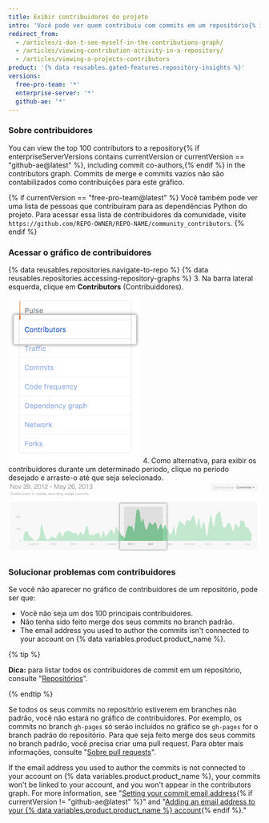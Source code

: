 ```yaml
---
title: Exibir contribuidores do projeto
intro: 'Você pode ver quem contribuiu com commits em um repositório{% if currentVersion == "free-pro-team@latest" %} e suas dependências{% endif %}.'
redirect_from:
  - /articles/i-don-t-see-myself-in-the-contributions-graph/
  - /articles/viewing-contribution-activity-in-a-repository/
  - /articles/viewing-a-projects-contributors
product: '{% data reusables.gated-features.repository-insights %}'
versions:
  free-pro-team: '*'
  enterprise-server: '*'
  github-ae: '*'
---
```


### Sobre contribuidores

You can view the top 100 contributors to a repository{% if enterpriseServerVersions contains currentVersion or currentVersion == "github-ae@latest" %}, including commit co-authors,{% endif %} in the contributors graph. Commits de merge e commits vazios não são contabilizados como contribuições para este gráfico.

{% if currentVersion == "free-pro-team@latest" %}
Você também pode ver uma lista de pessoas que contribuíram para as dependências Python do projeto. Para acessar essa lista de contribuidores da comunidade, visite `https://github.com/REPO-OWNER/REPO-NAME/community_contributors`.
{% endif %}

### Acessar o gráfico de contribuidores

{% data reusables.repositories.navigate-to-repo %}
{% data reusables.repositories.accessing-repository-graphs %}
3. Na barra lateral esquerda, clique em **Contributors** (Contribuiddores). ![Aba de colaboradores](/assets/images/help/graphs/contributors_tab.png)
4. Como alternativa, para exibir os contribuidores durante um determinado período, clique no período desejado e arraste-o até que seja selecionado. ![Intervalo de tempo selecionado no gráfico de contribuidores](/assets/images/help/graphs/repo_contributors_click_drag_graph.png)

### Solucionar problemas com contribuidores

Se você não aparecer no gráfico de contribuidores de um repositório, pode ser que:
- Você não seja um dos 100 principais contribuidores.
- Não tenha sido feito merge dos seus commits no branch padrão.
- The email address you used to author the commits isn't connected to your account on {% data variables.product.product_name %}.

{% tip %}

**Dica:** para listar todos os contribuidores de commit em um repositório, consulte "[Repositórios](/v3/repos/#list-contributors)".

{% endtip %}

Se todos os seus commits no repositório estiverem em branches não padrão, você não estará no gráfico de contribuidores. Por exemplo, os commits no branch `gh-pages` só serão incluídos no gráfico se `gh-pages` for o branch padrão do repositório. Para que seja feito merge dos seus commits no branch padrão, você precisa criar uma pull request. Para obter mais informações, consulte "[Sobre pull requests](/articles/about-pull-requests)".

If the email address you used to author the commits is not connected to your account on {% data variables.product.product_name %}, your commits won't be linked to your account, and you won't appear in the contributors graph. For more information, see "[Setting your commit email address](/articles/setting-your-commit-email-address){% if currentVersion != "github-ae@latest" %}" and "[Adding an email address to your {% data variables.product.product_name %} account](/articles/adding-an-email-address-to-your-github-account){% endif %}."
